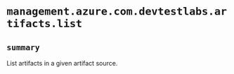 # `management.azure.com.devtestlabs.artifacts.list`

## `summary`
List artifacts in a given artifact source.


